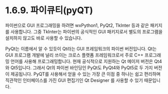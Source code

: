 # 1.6.9.     파이큐티\(pyQT\)

  
파이썬으로 GUI 프로그래밍을 하려면 wxPython1, PyQt2, TkInter 등과 같은 패키지를 사용합니다. 그중 TkInter는 파이썬의 공식적인 GUI 패키지로서 별도의 프로그램을 설치하지 않고도 바로 사용할 수 있습니다. 

PyQt는 이름에서 알 수 있듯이 Qt라는 GUI 프레임워크의 파이썬 버전입니다. Qt는 GUI 프로그램 개발에 널리 쓰이는 크로스 플랫폼 프레임워크로서 주로 C++ 프로그래밍 언어를 사용해 프로그래밍합니다. 현재 공식적으로 지원하는 Qt 메이저 버전은 Qt4와 Qt5입니다. 그래서 Qt의 파이썬 바인딩인 PyQt도 PyQt4와 PyQt5로 두 가지 버전이 제공됩니다. PyQT를 사용해서 얻을 수 있는 가장 큰 이점 중 하나는 쉽고 편리하며 직관적인 인터페이스를 가진 GUI 편집기인 Qt Designer 를 사용할 수 있기 때문입니다.

